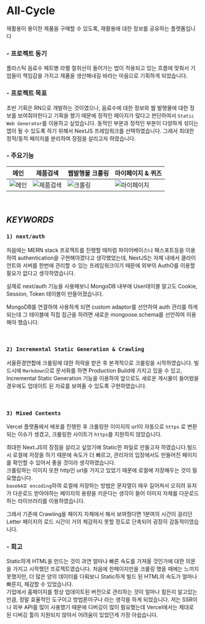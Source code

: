 # All-Cycle
재활용이 용이한 제품을 구매할 수 있도록, 재활용에 대한 정보를 공유하는 플랫폼입니다

### **- 프로젝트 동기**
플라스틱 음료수 페트병 라벨 절취선이 들어가는 법이 적용되고 있는 흐름에 맞춰서 기업들이 책임감을 가지고 제품을 생산해내길 바라는 마음으로 기획하게 되었습니다.

### **- 프로젝트 목표**
초반 기획은 RN으로 개발하는 것이였으나, 음료수에 대한 정보와 웹 발행물에 대한 정보를 보여줘야한다고 기획을 했기 때문에 정적인 페이지가 많다고 판단하여서 `Static Web Generator`를 이용하고 싶었습니다.
동적인 부분과 정적인 부분이 다양하게 섞이는 앱이 될 수 있도록 하기 위해서 NextJS 프레임워크를 선택하였습니다. 그래서 최대한 정적/동적 페이지를 분리하여 장점을 살리고자 하였습니다.

### **- 주요기능**
| 메인 | 제품검색 | 웹발행물 크롤링 | 마이페이지 & 퀴즈
| --- | --- | --- | --- |
| ![메인](./public/_readme_assets/allcycleCamera.gif) | ![제품검색](./public/_readme_assets/allcycleSearch.gif) | ![크롤링](./public/_readme_assets/allcycleLetter.gif) | ![마이페이지](./public/_readme_assets/allcycleMyPage.gif) |

<br/>

## __*KEYWORDS*__
### **`1) next/auth`**

처음에는 MERN stack 프로젝트를 진행할 때처럼 파이어베이스나 패스포트등을 이용하여 authentication을 구현해야겠다고 생각했었는데, NextJS는 자체 내에서 클라이언트와 서버를 한번에 관리할 수 있는 프레임워크이기 때문에 외부의 AuthO를 이용할 필요가 없다고 생각하였습니다. 

실제로 next/auth 기능을 사용해보니 MongoDB 내부에 User테이블 말고도 Cookie, Session, Token 테이블이 만들어졌습니다.

MongoDB를 연결하여 사용하게 되면 custom adaptor를 선언하여 auth 관리를 하게 되는데 그 테이블에 직접 접근을 하려면 새로운 mongoose.schema를 선언하여 이용해야 했습니다.

<br/>

### **`2) Incremental Static Generation & Crawling`**

서울환경연합에 크롤링에 대한 허락을 받은 후 본격적으로 크롤링을 시작하였습니다. 빌드시에 `Markdown`으로 문서화를 하면 Production Build에 가지고 있을 수 있고, Incremental Static Generation 기능을 이용하여 앞으로도 새로운 게시물이 들어왔을 경우에도 업데이트 된 자료를 보여줄 수 있도록 구현하였습니다.

<br/>

### **`3) Mixed Contents`**

Vercel 플랫폼에서 배포를 진행한 후 크롤링한 이미지의 url이 자동으로 `https` 로 변환되는 이슈가 생겼고,  크롤링한 사이트가 `https`를 지원하지 않았습니다.

최대한 Next.JS의 장점을 살리고 싶었기에 Static한 파일로 만들고자 하였습니다.빌드 시 로컬에 저장을 하기 때문에 속도가 더 빠르고, 관리자의 입장에서도 만들어진 페이지를 확인할 수 있어서 좋을 것이라 생각하였습니다.  
크롤링하는 이미지 또한 http인 url을 가지고 있었기 때문에 로컬에 저장해두는 것이 필요했습니다.  
`base64로 encoding`하여 로컬에 저장하는 방법은 문자열이 매우 길어져서 오히려 유저가 다운로드 받아야하는 페이지의 용량을 키운다는 생각이 들어 이미지 자체를 다운로드하는 라이브러리를 이용하였습니다.

그래서 기존에 Crawling을 페이지 자체에서 해서 보여줬다면 1분여의 시간이 걸리던 Letter 페이지의 로드 시간이 거의 체감하지 못할 정도로 단축되어 굉장히 감동적이였습니다.

### **- 회고**

Static하게 HTML을 만드는 것이 과연 얼마나 빠른 속도를 가져올 것인가에 대한 의문을 가지고 시작했던 프로젝트였습니다. 처음에 한페이지만을 크롤링 했을 때에는 느끼지 못했지만, 더 많은 양의 데이터를 다뤄보니 Static하게 빌드 된 HTML의 속도가 얼마나 빠른지, 체감할 수 있었습니다.  
기업에서 홈페이지를 항상 업데이트된 버전으로 관리하는 것이 얼마나 힘든지 알고있는 만큼, 정말 효율적인 도구이고 방법론이구나 라는 생각을 하게 되었습니다. 저는 SSR이나 외부 API를 많이 사용했기 때문에 디버깅이 많이 필요했는데 Vercel에서는 제대로 된 디버깅 툴이 지원되지 않아서 어려움이 있었던게 가장 아쉽습니다. 
